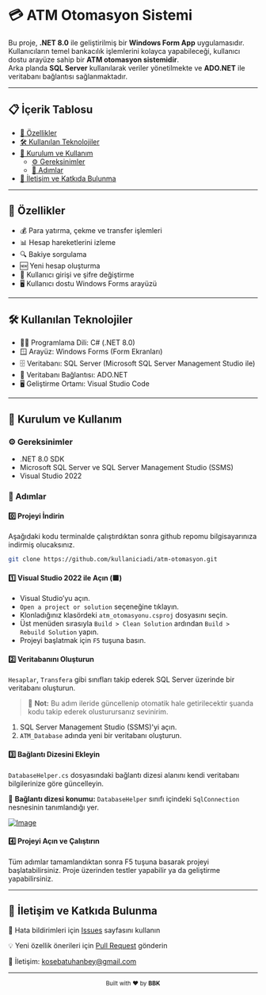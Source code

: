 ﻿# 💳 ATM Otomasyon Sistemi  
Bu proje, **.NET 8.0** ile geliştirilmiş bir **Windows Form App** uygulamasıdır.  
Kullanıcıların temel bankacılık işlemlerini kolayca yapabileceği, kullanıcı dostu arayüze sahip bir **ATM otomasyon sistemidir**.  
Arka planda **SQL Server** kullanılarak veriler yönetilmekte ve **ADO.NET** ile veritabanı bağlantısı sağlanmaktadır.

---

## 📋 İçerik Tablosu
- [🌟 Özellikler](#-özellikler)  
- [🛠️ Kullanılan Teknolojiler](#-kullanılan-teknolojiler)    
- [📝 Kurulum ve Kullanım](#-kurulum-ve-kullanım)
  - [⚙️ Gereksinimler](#-gereksinimler)
  - [🚀 Adımlar](#-adımlar)
- [🤝 İletişim ve Katkıda Bulunma](#-iletişim-ve-katkıda-bulunma)



---

## 🌟 Özellikler
- 💰 Para yatırma, çekme ve transfer işlemleri  
- 📊 Hesap hareketlerini izleme  
- 🔍 Bakiye sorgulama  
- 🆕 Yeni hesap oluşturma  
- 🔐 Kullanıcı girişi ve şifre değiştirme  
- 🖥️ Kullanıcı dostu Windows Forms arayüzü  

---

## 🛠️ Kullanılan Teknolojiler
- 👨‍💻 Programlama Dili: C# (.NET 8.0)  
- 🪟 Arayüz: Windows Forms (Form Ekranları)  
- 🗄️ Veritabanı: SQL Server (Microsoft SQL Server Management Studio ile)  
- 🔌 Veritabanı Bağlantısı: ADO.NET  
- 🖥️ Geliştirme Ortamı: Visual Studio Code  

---

## 📝 Kurulum ve Kullanım 

### ⚙️ Gereksinimler
- .NET 8.0 SDK  
- Microsoft SQL Server ve SQL Server Management Studio (SSMS)  
- Visual Studio 2022  

### 🚀 Adımlar

#### 0️⃣ Projeyi İndirin  
Aşağıdaki kodu terminalde çalıştırdıktan sonra github repomu bilgisayarınıza indirmiş olucaksınız.
``` bash
git clone https://github.com/kullaniciadi/atm-otomasyon.git
```

#### 1️⃣ Visual Studio 2022 ile Açın (🟪)

- Visual Studio’yu açın.  
- `Open a project or solution` seçeneğine tıklayın.  
- Klonladığınız klasördeki `atm_otomasyonu.csproj` dosyasını seçin.  
- Üst menüden sırasıyla `Build > Clean Solution` ardından `Build > Rebuild Solution` yapın.  
- Projeyi başlatmak için `F5` tuşuna basın.


#### 2️⃣ Veritabanını Oluşturun

`Hesaplar`, `Transfera` gibi sınıfları takip ederek SQL Server üzerinde bir veritabanı oluşturun.

> 📝 **Not:** Bu adım ileride güncellenip otomatik hale getirilecektir şuanda kodu takip ederek olusturursanız sevinirim.

1. SQL Server Management Studio (SSMS)'yi açın.  
2. `ATM_Database` adında yeni bir veritabanı oluşturun.

#### 3️⃣ Bağlantı Dizesini Ekleyin

`DatabaseHelper.cs` dosyasındaki bağlantı dizesi alanını kendi veritabanı bilgilerinize göre güncelleyin.

📌 **Bağlantı dizesi konumu:**
`DatabaseHelper` sınıfı içindeki `SqlConnection` nesnesinin tanımlandığı yer.

[![Image](https://i.hizliresim.com/8hhdcxn.png)](https://hizliresim.com/8hhdcxn)

#### 4️⃣ Projeyi Açın ve Çalıştırın

Tüm adımlar tamamlandıktan sonra F5 tuşuna basarak projeyi başlatabilirsiniz.
Proje üzerinden testler yapabilir ya da geliştirme yapabilirsiniz.

---
## 🤝 İletişim ve Katkıda Bulunma

🐛 Hata bildirimleri için [Issues](https://github.com/Batuhanbey-kose/atm_otomasyonu/issues) sayfasını kullanın

💡 Yeni özellik önerileri için [Pull Request](https://github.com/Batuhanbey-kose/atm_otomasyonu/pulls) gönderin

📧 İletişim: kosebatuhanbey@gmail.com

---
<p align="center">
  <small>Built with ❤️ by <strong>BBK</strong>
</p>

